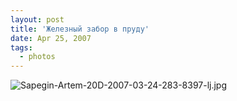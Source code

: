 ```yaml
---
layout: post
title: 'Железный забор в пруду'
date: Apr 25, 2007
tags:
  - photos
---
```


![Sapegin-Artem-20D-2007-03-24-283-8397-lj.jpg](upload://Sapegin-Artem-20D-2007-03-24-283-8397-lj.jpg)
